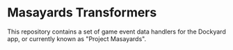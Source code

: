 # Masayards Transformers

This repository contains a set of game event data handlers for the
Dockyard app, or currently known as "Project Masayards".
